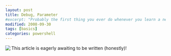 ```yaml
---
layout: post
title: Debug, Parameter
#excerpt: "Probably the first thing you ever do whenever you learn a new language is to write your hello world program, however in PowerShell the most simple script will fail to load!"
modified: 2008-09-30
tags: [basics]
categories: powershell
---
```

<img align="left" src="{{ site.image_url }}/powershell-parameter-debug.jpg" class="left" />
This article is eagerly awaiting to be written (honestly)!
<!--more-->
